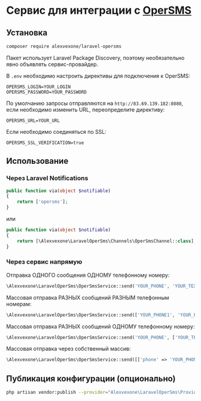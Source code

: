 # Сервис для интеграции с [OperSMS](https://opersms.uz/ru)

## Установка

```bash
composer require alexvexone/laravel-opersms
```

Пакет использует Laravel Package Discovery, поэтому необязательно явно объявлять сервис-провайдер. 

В `.env` необходимо настроить директивы для подключения к OperSMS:

`OPERSMS_LOGIN=YOUR_LOGIN`\
`OPERSMS_PASSWORD=YOUR_PASSWORD`

По умолчанию запросы отправляются на `http://83.69.139.182:8080`, если необходимо изменить URL, переопределите директиву:

`OPERSMS_URL=YOUR_URL`

Если необходимо соединяться по SSL:

`OPERSMS_SSL_VERIFICATION=true`

## Использование

### Через Laravel Notifications

```php
public function via(object $notifiable)
{
    return ['opersms'];
}
```

или

```php
public function via(object $notifiable)
{
    return [\Alexvexone\LaravelOperSms\Channels\OperSmsChannel::class];
}
```

### Через сервис напрямую

Отправка ОДНОГО сообщения ОДНОМУ телефонному номеру:

```php
\Alexvexone\LaravelOperSms\OperSmsService::send('YOUR_PHONE', 'YOUR_TEXT');
```

Массовая отправка РАЗНЫХ сообщений РАЗНЫМ телефонным номерам:

```php
\Alexvexone\LaravelOperSms\OperSmsService::send(['YOUR_PHONE1', 'YOUR_PHONE2', ...], ['YOUR_TEXT1', 'YOUR_TEXT2', ...]);
```

Массовая отправка РАЗНЫХ сообщений ОДНОМУ телефонному номеру:

```php
\Alexvexone\LaravelOperSms\OperSmsService::send('YOUR_PHONE', ['YOUR_TEXT1', 'YOUR_TEXT2', ...]);
```

Массовая отправка через собственный массив:

```php
\Alexvexone\LaravelOperSms\OperSmsService::send([['phone' => 'YOUR_PHONE1', 'text' => 'YOUR_TEXT1'], ...]);
```

## Публикация конфигурации (опционально)

```bash
php artisan vendor:publish --provider="Alexvexone\LaravelOperSms\Providers\OperSmsServiceProvider"
```
